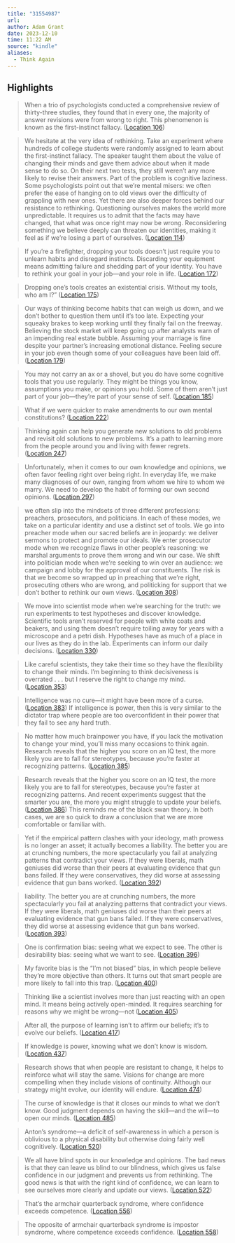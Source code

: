 ```yaml
---
title: "31554987"
url:
author: Adam Grant
date: 2023-12-10
time: 11:22 AM
source: "kindle"
aliases:
  - Think Again
---
```

## Highlights
> When a trio of psychologists conducted a comprehensive review of thirty-three studies, they found that in every one, the majority of answer revisions were from wrong to right. This phenomenon is known as the first-instinct fallacy. ([Location 106](https://readwise.io/to_kindle?action=open&asin=B08H177WQP&location=106))

> We hesitate at the very idea of rethinking. Take an experiment where hundreds of college students were randomly assigned to learn about the first-instinct fallacy. The speaker taught them about the value of changing their minds and gave them advice about when it made sense to do so. On their next two tests, they still weren’t any more likely to revise their answers. Part of the problem is cognitive laziness. Some psychologists point out that we’re mental misers: we often prefer the ease of hanging on to old views over the difficulty of grappling with new ones. Yet there are also deeper forces behind our resistance to rethinking. Questioning ourselves makes the world more unpredictable. It requires us to admit that the facts may have changed, that what was once right may now be wrong. Reconsidering something we believe deeply can threaten our identities, making it feel as if we’re losing a part of ourselves. ([Location 114](https://readwise.io/to_kindle?action=open&asin=B08H177WQP&location=114))

> If you’re a firefighter, dropping your tools doesn’t just require you to unlearn habits and disregard instincts. Discarding your equipment means admitting failure and shedding part of your identity. You have to rethink your goal in your job—and your role in life. ([Location 172](https://readwise.io/to_kindle?action=open&asin=B08H177WQP&location=172))

> Dropping one’s tools creates an existential crisis. Without my tools, who am I?” ([Location 175](https://readwise.io/to_kindle?action=open&asin=B08H177WQP&location=175))

> Our ways of thinking become habits that can weigh us down, and we don’t bother to question them until it’s too late. Expecting your squeaky brakes to keep working until they finally fail on the freeway. Believing the stock market will keep going up after analysts warn of an impending real estate bubble. Assuming your marriage is fine despite your partner’s increasing emotional distance. Feeling secure in your job even though some of your colleagues have been laid off. ([Location 179](https://readwise.io/to_kindle?action=open&asin=B08H177WQP&location=179))

> You may not carry an ax or a shovel, but you do have some cognitive tools that you use regularly. They might be things you know, assumptions you make, or opinions you hold. Some of them aren’t just part of your job—they’re part of your sense of self. ([Location 185](https://readwise.io/to_kindle?action=open&asin=B08H177WQP&location=185))

> What if we were quicker to make amendments to our own mental constitutions? ([Location 222](https://readwise.io/to_kindle?action=open&asin=B08H177WQP&location=222))

> Thinking again can help you generate new solutions to old problems and revisit old solutions to new problems. It’s a path to learning more from the people around you and living with fewer regrets. ([Location 247](https://readwise.io/to_kindle?action=open&asin=B08H177WQP&location=247))

> Unfortunately, when it comes to our own knowledge and opinions, we often favor feeling right over being right. In everyday life, we make many diagnoses of our own, ranging from whom we hire to whom we marry. We need to develop the habit of forming our own second opinions. ([Location 297](https://readwise.io/to_kindle?action=open&asin=B08H177WQP&location=297))

> we often slip into the mindsets of three different professions: preachers, prosecutors, and politicians. In each of these modes, we take on a particular identity and use a distinct set of tools. We go into preacher mode when our sacred beliefs are in jeopardy: we deliver sermons to protect and promote our ideals. We enter prosecutor mode when we recognize flaws in other people’s reasoning: we marshal arguments to prove them wrong and win our case. We shift into politician mode when we’re seeking to win over an audience: we campaign and lobby for the approval of our constituents. The risk is that we become so wrapped up in preaching that we’re right, prosecuting others who are wrong, and politicking for support that we don’t bother to rethink our own views. ([Location 308](https://readwise.io/to_kindle?action=open&asin=B08H177WQP&location=308))

> We move into scientist mode when we’re searching for the truth: we run experiments to test hypotheses and discover knowledge. Scientific tools aren’t reserved for people with white coats and beakers, and using them doesn’t require toiling away for years with a microscope and a petri dish. Hypotheses have as much of a place in our lives as they do in the lab. Experiments can inform our daily decisions. ([Location 330](https://readwise.io/to_kindle?action=open&asin=B08H177WQP&location=330))

> Like careful scientists, they take their time so they have the flexibility to change their minds. I’m beginning to think decisiveness is overrated . . . but I reserve the right to change my mind. ([Location 353](https://readwise.io/to_kindle?action=open&asin=B08H177WQP&location=353))

> Intelligence was no cure—it might have been more of a curse. ([Location 383](https://readwise.io/to_kindle?action=open&asin=B08H177WQP&location=383))
If intelligence is power, then this is very similar to the dictator trap where people are too overconfident in their power that they fail to see any hard truth.

> No matter how much brainpower you have, if you lack the motivation to change your mind, you’ll miss many occasions to think again. Research reveals that the higher you score on an IQ test, the more likely you are to fall for stereotypes, because you’re faster at recognizing patterns. ([Location 385](https://readwise.io/to_kindle?action=open&asin=B08H177WQP&location=385))

> Research reveals that the higher you score on an IQ test, the more likely you are to fall for stereotypes, because you’re faster at recognizing patterns. And recent experiments suggest that the smarter you are, the more you might struggle to update your beliefs. ([Location 386](https://readwise.io/to_kindle?action=open&asin=B08H177WQP&location=386))
This reminds me of the black swan theory. In both cases, we are so quick to draw a conclusion that we are more comfortable or familiar with.

> Yet if the empirical pattern clashes with your ideology, math prowess is no longer an asset; it actually becomes a liability. The better you are at crunching numbers, the more spectacularly you fail at analyzing patterns that contradict your views. If they were liberals, math geniuses did worse than their peers at evaluating evidence that gun bans failed. If they were conservatives, they did worse at assessing evidence that gun bans worked. ([Location 392](https://readwise.io/to_kindle?action=open&asin=B08H177WQP&location=392))

> liability. The better you are at crunching numbers, the more spectacularly you fail at analyzing patterns that contradict your views. If they were liberals, math geniuses did worse than their peers at evaluating evidence that gun bans failed. If they were conservatives, they did worse at assessing evidence that gun bans worked. ([Location 393](https://readwise.io/to_kindle?action=open&asin=B08H177WQP&location=393))

> One is confirmation bias: seeing what we expect to see. The other is desirability bias: seeing what we want to see. ([Location 396](https://readwise.io/to_kindle?action=open&asin=B08H177WQP&location=396))

> My favorite bias is the “I’m not biased” bias, in which people believe they’re more objective than others. It turns out that smart people are more likely to fall into this trap. ([Location 400](https://readwise.io/to_kindle?action=open&asin=B08H177WQP&location=400))

> Thinking like a scientist involves more than just reacting with an open mind. It means being actively open-minded. It requires searching for reasons why we might be wrong—not ([Location 405](https://readwise.io/to_kindle?action=open&asin=B08H177WQP&location=405))

> After all, the purpose of learning isn’t to affirm our beliefs; it’s to evolve our beliefs. ([Location 417](https://readwise.io/to_kindle?action=open&asin=B08H177WQP&location=417))

> If knowledge is power, knowing what we don’t know is wisdom. ([Location 437](https://readwise.io/to_kindle?action=open&asin=B08H177WQP&location=437))

> Research shows that when people are resistant to change, it helps to reinforce what will stay the same. Visions for change are more compelling when they include visions of continuity. Although our strategy might evolve, our identity will endure. ([Location 474](https://readwise.io/to_kindle?action=open&asin=B08H177WQP&location=474))

> The curse of knowledge is that it closes our minds to what we don’t know. Good judgment depends on having the skill—and the will—to open our minds. ([Location 485](https://readwise.io/to_kindle?action=open&asin=B08H177WQP&location=485))

> Anton’s syndrome—a deficit of self-awareness in which a person is oblivious to a physical disability but otherwise doing fairly well cognitively. ([Location 520](https://readwise.io/to_kindle?action=open&asin=B08H177WQP&location=520))

> We all have blind spots in our knowledge and opinions. The bad news is that they can leave us blind to our blindness, which gives us false confidence in our judgment and prevents us from rethinking. The good news is that with the right kind of confidence, we can learn to see ourselves more clearly and update our views. ([Location 522](https://readwise.io/to_kindle?action=open&asin=B08H177WQP&location=522))

> That’s the armchair quarterback syndrome, where confidence exceeds competence. ([Location 556](https://readwise.io/to_kindle?action=open&asin=B08H177WQP&location=556))

> The opposite of armchair quarterback syndrome is impostor syndrome, where competence exceeds confidence. ([Location 558](https://readwise.io/to_kindle?action=open&asin=B08H177WQP&location=558))